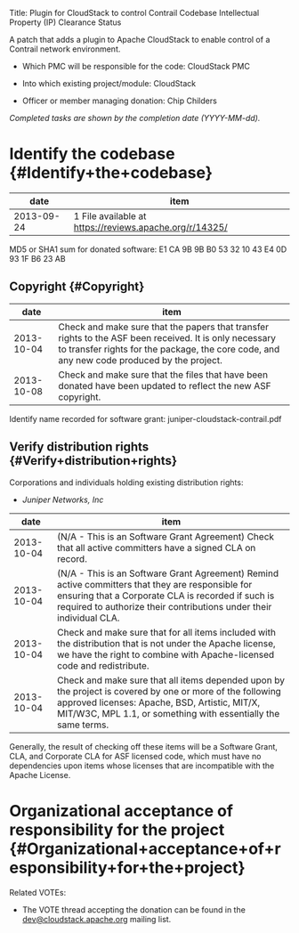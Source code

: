 Title: Plugin for CloudStack to control Contrail Codebase Intellectual Property (IP) Clearance Status


A patch that adds a plugin to Apache CloudStack to enable control of a Contrail network environment.



- Which PMC will be responsible for the code: CloudStack PMC


- Into which existing project/module: CloudStack


- Officer or member managing donation: Chip Childers

 _Completed tasks are shown by the completion date (YYYY-MM-dd)._ 


# Identify the codebase {#Identify+the+codebase}

| date | item |
|------|------|
| 2013-09-24 | 1 File available at https://reviews.apache.org/r/14325/ |

MD5 or SHA1 sum for donated software: E1 CA 9B 9B B0 53 32 10 43 E4 0D 93 1F B6 23 AB


## Copyright {#Copyright}

| date | item |
|------|------|
| 2013-10-04 | Check and make sure that the papers that transfer rights to the ASF been received. It is only necessary to transfer rights for the package, the core code, and any new code produced by the project. |
| 2013-10-08 | Check and make sure that the files that have been donated have been updated to reflect the new ASF copyright. |

Identify name recorded for software grant: juniper-cloudstack-contrail.pdf


## Verify distribution rights {#Verify+distribution+rights}

Corporations and individuals holding existing distribution rights:



-  _Juniper Networks, Inc_ 

| date | item |
|------|------|
| 2013-10-04 | (N/A - This is an Software Grant Agreement) Check that all active committers have a signed CLA on record. |
| 2013-10-04 | (N/A - This is an Software Grant Agreement) Remind active committers that they are responsible for ensuring that a Corporate CLA is recorded if such is required to authorize their contributions under their individual CLA. |
| 2013-10-04 | Check and make sure that for all items included with the distribution that is not under the Apache license, we have the right to combine with Apache-licensed code and redistribute. |
| 2013-10-04 | Check and make sure that all items depended upon by the project is covered by one or more of the following approved licenses: Apache, BSD, Artistic, MIT/X, MIT/W3C, MPL 1.1, or something with essentially the same terms. |

Generally, the result of checking off these items will be a Software Grant, CLA, and Corporate CLA for ASF licensed code, which must have no dependencies upon items whose licenses that are incompatible with the Apache License.


# Organizational acceptance of responsibility for the project {#Organizational+acceptance+of+responsibility+for+the+project}

Related VOTEs:



- The VOTE thread accepting the donation can be found in the [dev@cloudstack.apache.org](http://mail-archives.apache.org/mod_mbox/cloudstack-dev/201310.mbox/%3C20131001145512.GB2396@USLT-205755.sungardas.corp%3E) mailing list.
